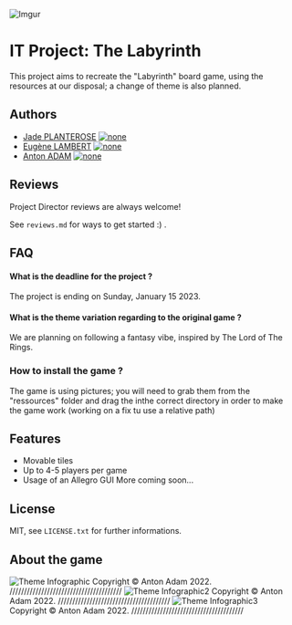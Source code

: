 ![Imgur](https://i.imgur.com/tadsYdI.png)
# IT Project: The Labyrinth


This project aims to recreate the "Labyrinth" board game, using the resources at our disposal; a change of theme is also planned.
## Authors

- [Jade PLANTEROSE](https://github.com/JadePlanECE) [![none](https://img.shields.io/badge/ECE-student-lightgrey)]()
- [Eugène LAMBERT](https://github.com/EugeneLambertECE) [![none](https://img.shields.io/badge/ECE-student-lightgrey)]()
- [Anton ADAM](https://github.com/aent0n) [![none](https://img.shields.io/badge/ECE-student-lightgrey)]()


## Reviews

Project Director reviews are always welcome!

See  `reviews.md` for ways to get started :) .




## FAQ

#### What is the deadline for the project ?

The project is ending on Sunday, January 15 2023.

#### What is the theme variation regarding to the original game ?

We are planning on following a fantasy vibe, inspired by The Lord of The Rings.

### How to install the game ?
The game is using pictures; you will need to grab them from the "ressources" folder and drag the inthe correct directory in order to make the game work (working on a fix tu use a relative path)


## Features

- Movable tiles
- Up to 4-5 players per game
- Usage of an Allegro GUI
More coming soon...


## License

MIT, see `LICENSE.txt` for further informations.


## About the game 
![Theme Infographic](https://i.imgur.com/tzu4baK.png)
Copyright © Anton Adam 2022. ///////////////////////////////////////
![Theme Infographic2](https://i.imgur.com/4UYBmZO.png)
Copyright © Anton Adam 2022. ///////////////////////////////////////
![Theme Infographic3](https://i.imgur.com/OISf5jS.png)
Copyright © Anton Adam 2022. ///////////////////////////////////////
